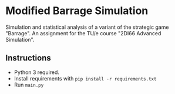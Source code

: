 ﻿# Modified Barrage Simulation
Simulation and statistical analysis of a variant of the strategic game "Barrage". An assignment for the TU/e course "2DI66 Advanced Simulation".
## Instructions
- Python 3 required.
- Install requirements with `pip install -r requirements.txt`
- Run `main.py`
